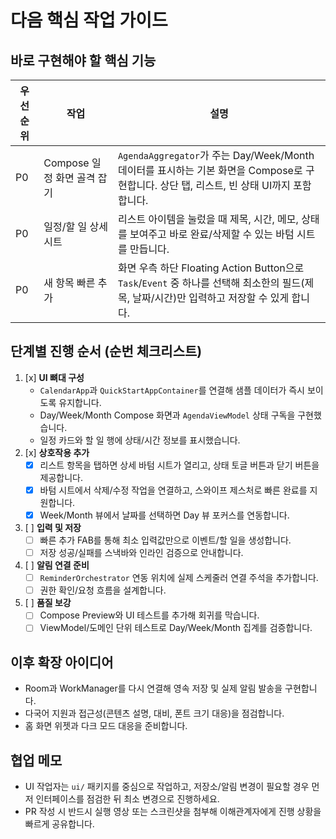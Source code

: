 # 다음 핵심 작업 가이드

## 바로 구현해야 할 핵심 기능
| 우선순위 | 작업 | 설명 |
| --- | --- | --- |
| P0 | Compose 일정 화면 골격 잡기 | `AgendaAggregator`가 주는 Day/Week/Month 데이터를 표시하는 기본 화면을 Compose로 구현합니다. 상단 탭, 리스트, 빈 상태 UI까지 포함합니다. |
| P0 | 일정/할 일 상세 시트 | 리스트 아이템을 눌렀을 때 제목, 시간, 메모, 상태를 보여주고 바로 완료/삭제할 수 있는 바텀 시트를 만듭니다. |
| P0 | 새 항목 빠른 추가 | 화면 우측 하단 Floating Action Button으로 `Task`/`Event` 중 하나를 선택해 최소한의 필드(제목, 날짜/시간)만 입력하고 저장할 수 있게 합니다. |

## 단계별 진행 순서 (순번 체크리스트)
1. [x] **UI 뼈대 구성**
   - `CalendarApp`과 `QuickStartAppContainer`를 연결해 샘플 데이터가 즉시 보이도록 유지합니다.
   - Day/Week/Month Compose 화면과 `AgendaViewModel` 상태 구독을 구현했습니다.
   - 일정 카드와 할 일 행에 상태/시간 정보를 표시했습니다.
2. [x] **상호작용 추가**
   - [x] 리스트 항목을 탭하면 상세 바텀 시트가 열리고, 상태 토글 버튼과 닫기 버튼을 제공합니다.
   - [x] 바텀 시트에서 삭제/수정 작업을 연결하고, 스와이프 제스처로 빠른 완료를 지원합니다.
   - [x] Week/Month 뷰에서 날짜를 선택하면 Day 뷰 포커스를 연동합니다.
3. [ ] **입력 및 저장**
   - [ ] 빠른 추가 FAB를 통해 최소 입력값만으로 이벤트/할 일을 생성합니다.
   - [ ] 저장 성공/실패를 스낵바와 인라인 검증으로 안내합니다.
4. [ ] **알림 연결 준비**
   - [ ] `ReminderOrchestrator` 연동 위치에 실제 스케줄러 연결 주석을 추가합니다.
   - [ ] 권한 확인/요청 흐름을 설계합니다.
5. [ ] **품질 보강**
   - [ ] Compose Preview와 UI 테스트를 추가해 회귀를 막습니다.
   - [ ] ViewModel/도메인 단위 테스트로 Day/Week/Month 집계를 검증합니다.

## 이후 확장 아이디어
- Room과 WorkManager를 다시 연결해 영속 저장 및 실제 알림 발송을 구현합니다.
- 다국어 지원과 접근성(콘텐츠 설명, 대비, 폰트 크기 대응)을 점검합니다.
- 홈 화면 위젯과 다크 모드 대응을 준비합니다.

## 협업 메모
- UI 작업자는 `ui/` 패키지를 중심으로 작업하고, 저장소/알림 변경이 필요할 경우 먼저 인터페이스를 점검한 뒤 최소 변경으로 진행하세요.
- PR 작성 시 반드시 실행 영상 또는 스크린샷을 첨부해 이해관계자에게 진행 상황을 빠르게 공유합니다.
